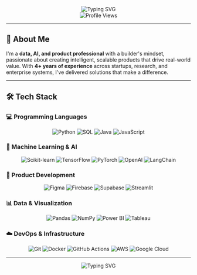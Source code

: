 <div align="center">
  <img src="https://readme-typing-svg.herokuapp.com?font=Fira+Code&weight=500&size=28&pause=1000&color=00D4FF&center=true&vCenter=true&width=600&height=100&lines=Data+%26+AI+Professional;Product+Builder;Problem+Solver;Innovation+Enthusiast" alt="Typing SVG" />
</div>

<div align="center">
  <img src="https://komarev.com/ghpvc/?username=sridharmalladi&style=flat-square&color=blue" alt="Profile Views" />
</div>

---

## 🚀 About Me

I'm a **data, AI, and product professional** with a builder's mindset, passionate about creating intelligent, scalable products that drive real-world value. With **4+ years of experience** across startups, research, and enterprise systems, I've delivered solutions that make a difference.

---

## 🛠️ Tech Stack

### 💻 Programming Languages
<div align="center">
  <img src="https://img.shields.io/badge/-Python-6B7280?style=flat-square&logo=python&logoColor=white" alt="Python" />
  <img src="https://img.shields.io/badge/-SQL-6B7280?style=flat-square&logo=mysql&logoColor=white" alt="SQL" />
  <img src="https://img.shields.io/badge/-Java-6B7280?style=flat-square&logo=openjdk&logoColor=white" alt="Java" />
  <img src="https://img.shields.io/badge/-JavaScript-6B7280?style=flat-square&logo=javascript&logoColor=white" alt="JavaScript" />
</div>

### 🤖 Machine Learning & AI
<div align="center">
  <img src="https://img.shields.io/badge/-scikit--learn-6B7280?style=flat-square&logo=scikit-learn&logoColor=white" alt="Scikit-learn" />
  <img src="https://img.shields.io/badge/-TensorFlow-6B7280?style=flat-square&logo=tensorflow&logoColor=white" alt="TensorFlow" />
  <img src="https://img.shields.io/badge/-PyTorch-6B7280?style=flat-square&logo=pytorch&logoColor=white" alt="PyTorch" />
  <img src="https://img.shields.io/badge/-OpenAI-6B7280?style=flat-square&logo=openai&logoColor=white" alt="OpenAI" />
  <img src="https://img.shields.io/badge/-LangChain-6B7280?style=flat-square&logo=langchain&logoColor=white" alt="LangChain" />
</div>

### 🎨 Product Development
<div align="center">
  <img src="https://img.shields.io/badge/-Figma-6B7280?style=flat-square&logo=figma&logoColor=white" alt="Figma" />
  <img src="https://img.shields.io/badge/-Firebase-6B7280?style=flat-square&logo=firebase&logoColor=white" alt="Firebase" />
  <img src="https://img.shields.io/badge/-Supabase-6B7280?style=flat-square&logo=supabase&logoColor=white" alt="Supabase" />
  <img src="https://img.shields.io/badge/-Streamlit-6B7280?style=flat-square&logo=streamlit&logoColor=white" alt="Streamlit" />
</div>

### 📊 Data & Visualization
<div align="center">
  <img src="https://img.shields.io/badge/-Pandas-6B7280?style=flat-square&logo=pandas&logoColor=white" alt="Pandas" />
  <img src="https://img.shields.io/badge/-NumPy-6B7280?style=flat-square&logo=numpy&logoColor=white" alt="NumPy" />
  <img src="https://img.shields.io/badge/-Power_BI-6B7280?style=flat-square&logo=power-bi&logoColor=white" alt="Power BI" />
  <img src="https://img.shields.io/badge/-Tableau-6B7280?style=flat-square&logo=tableau&logoColor=white" alt="Tableau" />
</div>

### ☁️ DevOps & Infrastructure
<div align="center">
  <img src="https://img.shields.io/badge/-Git-6B7280?style=flat-square&logo=git&logoColor=white" alt="Git" />
  <img src="https://img.shields.io/badge/-Docker-6B7280?style=flat-square&logo=docker&logoColor=white" alt="Docker" />
  <img src="https://img.shields.io/badge/-GitHub_Actions-6B7280?style=flat-square&logo=github-actions&logoColor=white" alt="GitHub Actions" />
  <img src="https://img.shields.io/badge/-AWS-6B7280?style=flat-square&logo=amazon-aws&logoColor=white" alt="AWS" />
  <img src="https://img.shields.io/badge/-Google_Cloud-6B7280?style=flat-square&logo=google-cloud&logoColor=white" alt="Google Cloud" />
</div>

---

<div align="center">
  <img src="https://readme-typing-svg.herokuapp.com?font=Fira+Code&weight=500&size=20&pause=1000&color=00D4FF&center=true&vCenter=true&width=600&height=50&lines=Ready+to+collaborate+on+exciting+projects!;Let's+build+something+amazing+together!" alt="Typing SVG" />
</div> 
